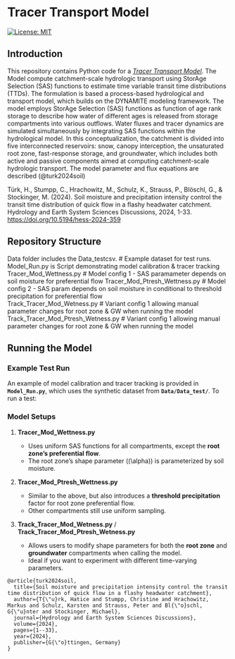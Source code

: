 # Tracer Transport Model
[![License: MIT](https://img.shields.io/badge/License-MIT-yellow.svg)](LICENSE)  
## Introduction
This repository contains Python code for a *[Tracer Transport Model](https://doi.org/10.5194/hess-2024-359)*.  The Model compute catchment-scale hydrologic transport using StorAge Selection (SAS) functions to estimate time variable transit time distributions (TTDs). The formulation is based a process-based hydrological and transport model, which builds on the DYNAMITE modeling framework. The model employs StorAge Selection (SAS) functions as function of age rank storage to describe how water of different ages is released from storage compartments into various outflows. Water fluxes and tracer dynamics are simulated simultaneously by integrating SAS functions within the hydrological model. In this conceptualization, the catchment is divided into five interconnected reservoirs: snow, canopy interception, the unsaturated root zone,  fast-response storage, and groundwater, which includes both active and passive components aimed at computing catchment-scale hydrologic transport. The model parameter and flux equations are described (@turk2024soil)  

Türk, H., Stumpp, C., Hrachowitz, M., Schulz, K., Strauss, P., Blöschl, G., & Stockinger, M. (2024). Soil moisture and precipitation intensity control the transit time distribution of quick flow in a flashy headwater catchment. Hydrology and Earth System Sciences Discussions, 2024, 1-33. https://doi.org/10.5194/hess-2024-359

## Repository Structure
Data folder includes the Data_testcsv. # Example dataset for test runs.
Model_Run.py is Script demonstrating model calibration & tracer tracking 
Tracer_Mod_Wettness.py # Model config 1 - SAS paramameter depends on soil moisture  for preferential flow 
Tracer_Mod_Ptresh_Wettness.py # Model config 2 - SAS param depends on soil moisture in conditional to threshold precipitation for preferential flow  
Track_Tracer_Mod_Wetness.py # Variant config 1 allowing manual parameter changes for root zone & GW when running the model 
Track_Tracer_Mod_Ptresh_Wetness.py # Variant config 1 allowing  manual parameter changes for root zone & GW when running the model 

## Running the Model
### Example Test Run
An example of model calibration and tracer tracking is provided in **`Model_Run.py`**, which uses the synthetic dataset from **`Data/Data_test/`**. To run a test:

### Model Setups

1. **Tracer_Mod_Wettness.py**  
   - Uses uniform SAS functions for all compartments, except the **root zone’s preferential flow**.  
   - The root zone’s shape parameter (\(\alpha\)) is parameterized by soil moisture.

2. **Tracer_Mod_Ptresh_Wettness.py**  
   - Similar to the above, but also introduces a **threshold precipitation** factor for root zone preferential flow.  
   - Other compartments still use uniform sampling.

3. **Track_Tracer_Mod_Wetness.py** / **Track_Tracer_Mod_Ptresh_Wetness.py**  
   - Allows users to modify shape parameters for both the **root zone** and **groundwater** compartments when calling the model.  
   - Ideal if you want to experiment with different time-varying parameters. 

```
@article{turk2024soil,
  title={Soil moisture and precipitation intensity control the transit time distribution of quick flow in a flashy headwater catchment},
  author={T{\"u}rk, Hatice and Stumpp, Christine and Hrachowitz, Markus and Schulz, Karsten and Strauss, Peter and Bl{\"o}schl, G{\"u}nter and Stockinger, Michael},
  journal={Hydrology and Earth System Sciences Discussions},
  volume={2024},
  pages={1--33},
  year={2024},
  publisher={G{\"o}ttingen, Germany}
}
``` 

